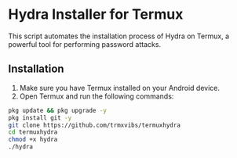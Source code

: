 # Hydra Installer for Termux

This script automates the installation process of Hydra on Termux, a powerful tool for performing password attacks.

## Installation

1. Make sure you have Termux installed on your Android device.
2. Open Termux and run the following commands:

```bash
pkg update && pkg upgrade -y
pkg install git -y
git clone https://github.com/trmxvibs/termuxhydra
cd termuxhydra
chmod +x hydra
./hydra
